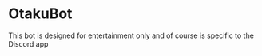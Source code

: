 # OtakuBot
This bot is designed for entertainment only and of course is specific to the Discord app
